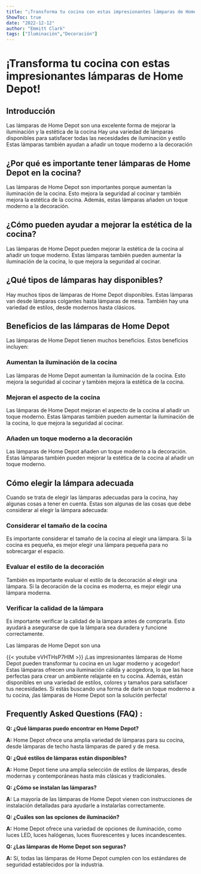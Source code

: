 ```yaml
---
title: "¡Transforma tu cocina con estas impresionantes lámparas de Home Depot!"
ShowToc: true 
date: "2022-12-12"
author: "Emmitt Clark" 
tags: ["Iluminación","Decoración"]
---
```

# ¡Transforma tu cocina con estas impresionantes lámparas de Home Depot!

## Introducción
Las lámparas de Home Depot son una excelente forma de mejorar la iluminación y la estética de la cocina Hay una variedad de lámparas disponibles para satisfacer todas las necesidades de iluminación y estilo Estas lámparas también ayudan a añadir un toque moderno a la decoración

## ¿Por qué es importante tener lámparas de Home Depot en la cocina?
Las lámparas de Home Depot son importantes porque aumentan la iluminación de la cocina. Esto mejora la seguridad al cocinar y también mejora la estética de la cocina. Además, estas lámparas añaden un toque moderno a la decoración.

## ¿Cómo pueden ayudar a mejorar la estética de la cocina?
Las lámparas de Home Depot pueden mejorar la estética de la cocina al añadir un toque moderno. Estas lámparas también pueden aumentar la iluminación de la cocina, lo que mejora la seguridad al cocinar.

## ¿Qué tipos de lámparas hay disponibles?
Hay muchos tipos de lámparas de Home Depot disponibles. Estas lámparas van desde lámparas colgantes hasta lámparas de mesa. También hay una variedad de estilos, desde modernos hasta clásicos.

## Beneficios de las lámparas de Home Depot
Las lámparas de Home Depot tienen muchos beneficios. Estos beneficios incluyen:

### Aumentan la iluminación de la cocina
Las lámparas de Home Depot aumentan la iluminación de la cocina. Esto mejora la seguridad al cocinar y también mejora la estética de la cocina.

### Mejoran el aspecto de la cocina
Las lámparas de Home Depot mejoran el aspecto de la cocina al añadir un toque moderno. Estas lámparas también pueden aumentar la iluminación de la cocina, lo que mejora la seguridad al cocinar.

### Añaden un toque moderno a la decoración
Las lámparas de Home Depot añaden un toque moderno a la decoración. Estas lámparas también pueden mejorar la estética de la cocina al añadir un toque moderno.

## Cómo elegir la lámpara adecuada
Cuando se trata de elegir las lámparas adecuadas para la cocina, hay algunas cosas a tener en cuenta. Estas son algunas de las cosas que debe considerar al elegir la lámpara adecuada:

### Considerar el tamaño de la cocina
Es importante considerar el tamaño de la cocina al elegir una lámpara. Si la cocina es pequeña, es mejor elegir una lámpara pequeña para no sobrecargar el espacio.

### Evaluar el estilo de la decoración
También es importante evaluar el estilo de la decoración al elegir una lámpara. Si la decoración de la cocina es moderna, es mejor elegir una lámpara moderna.

### Verificar la calidad de la lámpara
Es importante verificar la calidad de la lámpara antes de comprarla. Esto ayudará a asegurarse de que la lámpara sea duradera y funcione correctamente.

Las lámparas de Home Depot son una

{{< youtube vVHTHsP7HlM >}} 
¡Las impresionantes lámparas de Home Depot pueden transformar tu cocina en un lugar moderno y acogedor! Estas lámparas ofrecen una iluminación cálida y acogedora, lo que las hace perfectas para crear un ambiente relajante en tu cocina. Además, están disponibles en una variedad de estilos, colores y tamaños para satisfacer tus necesidades. Si estás buscando una forma de darle un toque moderno a tu cocina, ¡las lámparas de Home Depot son la solución perfecta!

## Frequently Asked Questions (FAQ) :
**Q: ¿Qué lámparas puedo encontrar en Home Depot?**

**A:** Home Depot ofrece una amplia variedad de lámparas para su cocina, desde lámparas de techo hasta lámparas de pared y de mesa.

**Q: ¿Qué estilos de lámparas están disponibles?**

**A:** Home Depot tiene una amplia selección de estilos de lámparas, desde modernas y contemporáneas hasta más clásicas y tradicionales.

**Q: ¿Cómo se instalan las lámparas?**

**A:** La mayoría de las lámparas de Home Depot vienen con instrucciones de instalación detalladas para ayudarle a instalarlas correctamente.

**Q: ¿Cuáles son las opciones de iluminación?**

**A:** Home Depot ofrece una variedad de opciones de iluminación, como luces LED, luces halógenas, luces fluorescentes y luces incandescentes.

**Q: ¿Las lámparas de Home Depot son seguras?**

**A:** Sí, todas las lámparas de Home Depot cumplen con los estándares de seguridad establecidos por la industria.



